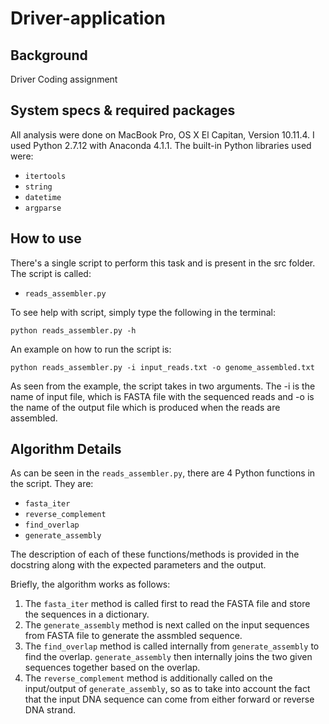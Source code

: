 # Driver-application

Background
------

Driver Coding assignment

System specs & required packages
------

All analysis were done on MacBook Pro, OS X El Capitan, Version 10.11.4. I used Python 2.7.12 with Anaconda 4.1.1. The built-in Python libraries used were:

- ```itertools```
- ```string```
- ```datetime```
- ```argparse```

How to use
------

There's a single script to perform this task and is present in the src folder. The script is called:

- ```reads_assembler.py```

To see help with script, simply type the following in the terminal:

```python reads_assembler.py -h```

An example on how to run the script is:

```python reads_assembler.py -i input_reads.txt -o genome_assembled.txt```

As seen from the example, the script takes in two arguments. The -i is the name of input file, which is FASTA file with the sequenced reads and -o is the name of the output file which is produced when the reads are assembled.

Algorithm Details
------

As can be seen in the ```reads_assembler.py```, there are 4 Python functions in the script. They are:

- ```fasta_iter```
- ```reverse_complement```
- ```find_overlap```
- ```generate_assembly```

The description of each of these functions/methods is provided in the docstring along with the expected parameters and the output.

Briefly, the algorithm works as follows:

1. The ```fasta_iter``` method is called first to read the FASTA file and store the sequences in a dictionary.
2. The ```generate_assembly``` method is next called on the input sequences from FASTA file to generate the assmbled sequence.
3. The ```find_overlap``` method is called internally from ```generate_assembly``` to find the overlap. ```generate_assembly``` then internally joins the two given sequences together based on the overlap.
4. The ```reverse_complement``` method is additionally called on the input/output of ```generate_assembly```, so as to take into account the fact that the input DNA sequence can come from either forward or reverse DNA strand.
